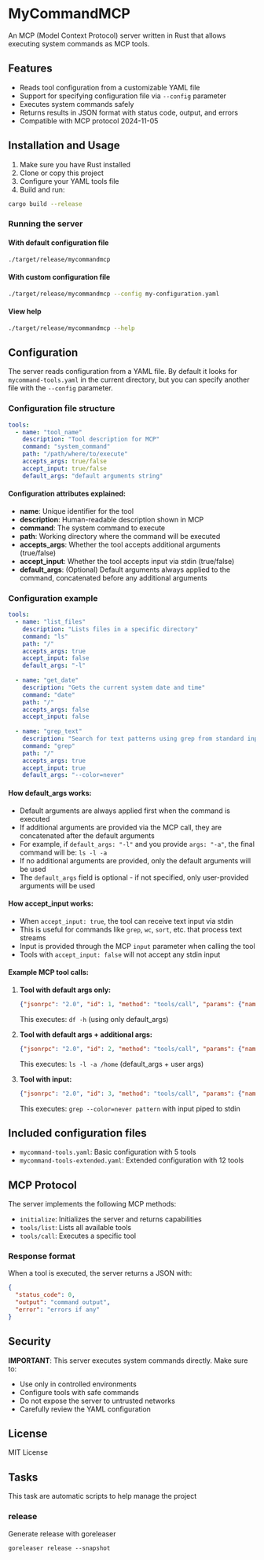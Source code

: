 # MyCommandMCP

An MCP (Model Context Protocol) server written in Rust that allows executing system commands as MCP tools.

## Features

- Reads tool configuration from a customizable YAML file
- Support for specifying configuration file via `--config` parameter
- Executes system commands safely
- Returns results in JSON format with status code, output, and errors
- Compatible with MCP protocol 2024-11-05

## Installation and Usage

1. Make sure you have Rust installed
2. Clone or copy this project
3. Configure your YAML tools file
4. Build and run:

```bash
cargo build --release
```

### Running the server

#### With default configuration file
```bash
./target/release/mycommandmcp
```

#### With custom configuration file
```bash
./target/release/mycommandmcp --config my-configuration.yaml
```

#### View help
```bash
./target/release/mycommandmcp --help
```

## Configuration

The server reads configuration from a YAML file. By default it looks for `mycommand-tools.yaml` in the current directory, but you can specify another file with the `--config` parameter.

### Configuration file structure

```yaml
tools:
  - name: "tool_name"
    description: "Tool description for MCP"
    command: "system_command"
    path: "/path/where/to/execute"
    accepts_args: true/false
    accept_input: true/false
    default_args: "default arguments string"
```

#### Configuration attributes explained:

- **name**: Unique identifier for the tool
- **description**: Human-readable description shown in MCP
- **command**: The system command to execute
- **path**: Working directory where the command will be executed
- **accepts_args**: Whether the tool accepts additional arguments (true/false)
- **accept_input**: Whether the tool accepts input via stdin (true/false)
- **default_args**: (Optional) Default arguments always applied to the command, concatenated before any additional arguments

### Configuration example

```yaml
tools:
  - name: "list_files"
    description: "Lists files in a specific directory"
    command: "ls"
    path: "/"
    accepts_args: true
    accept_input: false
    default_args: "-l"
    
  - name: "get_date"
    description: "Gets the current system date and time"
    command: "date"
    path: "/"
    accepts_args: false
    accept_input: false
    
  - name: "grep_text"
    description: "Search for text patterns using grep from standard input"
    command: "grep"
    path: "/"
    accepts_args: true
    accept_input: true
    default_args: "--color=never"
```

#### How default_args works:
- Default arguments are always applied first when the command is executed
- If additional arguments are provided via the MCP call, they are concatenated after the default arguments
- For example, if `default_args: "-l"` and you provide `args: "-a"`, the final command will be: `ls -l -a`
- If no additional arguments are provided, only the default arguments will be used
- The `default_args` field is optional - if not specified, only user-provided arguments will be used

#### How accept_input works:
- When `accept_input: true`, the tool can receive text input via stdin
- This is useful for commands like `grep`, `wc`, `sort`, etc. that process text streams
- Input is provided through the MCP `input` parameter when calling the tool
- Tools with `accept_input: false` will not accept any stdin input

#### Example MCP tool calls:

1. **Tool with default args only:**
   ```json
   {"jsonrpc": "2.0", "id": 1, "method": "tools/call", "params": {"name": "disk_usage", "arguments": {}}}
   ```
   This executes: `df -h` (using only default_args)

2. **Tool with default args + additional args:**
   ```json
   {"jsonrpc": "2.0", "id": 2, "method": "tools/call", "params": {"name": "list_files", "arguments": {"args": "-a /home"}}}
   ```
   This executes: `ls -l -a /home` (default_args + user args)

3. **Tool with input:**
   ```json
   {"jsonrpc": "2.0", "id": 3, "method": "tools/call", "params": {"name": "grep_text", "arguments": {"args": "pattern", "input": "line1\npattern here\nline3"}}}
   ```
   This executes: `grep --color=never pattern` with input piped to stdin

## Included configuration files

- `mycommand-tools.yaml`: Basic configuration with 5 tools
- `mycommand-tools-extended.yaml`: Extended configuration with 12 tools

## MCP Protocol

The server implements the following MCP methods:

- `initialize`: Initializes the server and returns capabilities
- `tools/list`: Lists all available tools
- `tools/call`: Executes a specific tool

### Response format

When a tool is executed, the server returns a JSON with:

```json
{
  "status_code": 0,
  "output": "command output",
  "error": "errors if any"
}
```

## Security

**IMPORTANT**: This server executes system commands directly. Make sure to:

- Use only in controlled environments
- Configure tools with safe commands
- Do not expose the server to untrusted networks
- Carefully review the YAML configuration

## License

MIT License

## Tasks

This task are automatic scripts to help manage the project

### release

Generate release with goreleaser

```
goreleaser release --snapshot
```